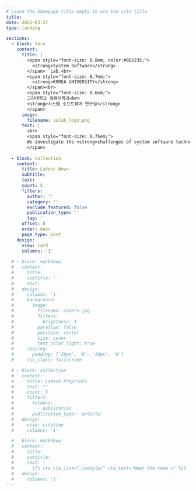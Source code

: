 ```yaml
---
# Leave the homepage title empty to use the site title
title:
date: 2025-03-27
type: landing

sections:
  - block: hero
    content:
      title: |
        <span style="font-size: 0.8em; color:#9D2235;">
          <strong>System Software</strong>
        </span>  Lab.<br>
        <span style="font-size: 0.7em;">
          <strong>KOREA UNIVERSITY</strong>
        </span><br>
        <span style="font-size: 0.6em;">
        고려대학교 컴퓨터학과<br>
        <strong>시스템 소프트웨어 연구실</strong>
        </span>
      image:
        filename: sslab_logo.png
      text: |
        <br>
        <span style="font-size: 0.75em;">
        We investigate the <strong>challenges of system software technologies</strong> with the goal of <strong>better performance and efficiency</strong> of computing infrastructures on all scales, from individual computers to massive cloud to planetary scale clusters. Our research efforts cover exciting topics like system optimization techniques, resource efficiency, high-performance computing, and virtualization.
        </span>
  
  - block: collection
    content:
      title: Latest News
      subtitle:
      text:
      count: 5
      filters:
        author: ''
        category: ''
        exclude_featured: false
        publication_type: ''
        tag: ''
      offset: 0
      order: desc
      page_type: post
    design:
      view: card
      columns: '1'
  
  # - block: markdown
  #   content:
  #     title:
  #     subtitle: ''
  #     text:
  #   design:
  #     columns: '1'
  #     background:
  #       image: 
  #         filename: coders.jpg
  #         filters:
  #           brightness: 1
  #         parallax: false
  #         position: center
  #         size: cover
  #         text_color_light: true
  #     spacing:
  #       padding: ['20px', '0', '20px', '0']
  #     css_class: fullscreen

  # - block: collection
  #   content:
  #     title: Latest Preprints
  #     text: ""
  #     count: 5
  #     filters:
  #       folders:
  #         - publication
  #       publication_type: 'article'
  #   design:
  #     view: citation
  #     columns: '1'

  # - block: markdown
  #   content:
  #     title:
  #     subtitle:
  #     text: |
  #       {{% cta cta_link="./people/" cta_text="Meet the team →" %}}
  #   design:
  #     columns: '1'
---
```

